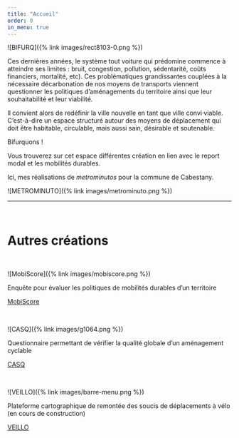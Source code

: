 ```yaml
---
title: "Accueil"
order: 0
in_menu: true
---
```

![BIFURQ]({% link images/rect8103-0.png %})

Ces dernières années, le système tout voiture qui prédomine commence à atteindre ses limites : bruit, congestion, pollution, sédentarité, coûts financiers, mortalité, etc). Ces problématiques grandissantes couplées à la nécessaire décarbonation de nos moyens de transports viennent questionner les politiques d’aménagements du territoire ainsi que leur souhaitabilité et leur viabilité.

Il convient alors de redéfinir la ville nouvelle en tant que ville convi·viable. C’est-à-dire un espace structuré autour des moyens de déplacement qui doit être habitable, circulable, mais aussi sain, désirable et soutenable.

Bifurquons !

Vous trouverez sur cet espace différentes création en lien avec le report modal et les mobilités durables.

Ici, mes réalisations de _metrominutos_ pour la commune de Cabestany.

![METROMINUTO]({% link images/metrominuto.png %}) 



-----

&nbsp;
# Autres créations

&nbsp;

![MobiScore]({% link images/mobiscore.png %})
<p class="encart">
Enquête pour évaluer les politiques de mobilités durables d’un territoire
</p>
<a href="https://bifurquons.github.io/mobiscore/" class="bouton">MobiScore</a>

&nbsp;

![CASQ]({% link images/g1064.png %})
<p class="encart">
Questionnaire permettant de vérifier la qualité globale d’un aménagement cyclable
</p>
<a href="https://bifurquons.github.io/casq" class="bouton">CASQ</a>

&nbsp;

![VEILLO]({% link images/barre-menu.png %})
<p class="encart">
Plateforme cartographique de remontée des soucis de déplacements à vélo (en cours de construction)
</p> 
<a href="https://veillo.gogocarto.fr/" class="bouton">VEILLO</a> 